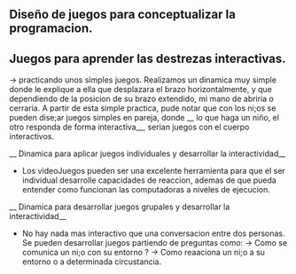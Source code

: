 ## Diseño de juegos para conceptualizar la programacion.

## Juegos para aprender las destrezas interactivas.

-> practicando unos simples juegos. Realizamos un dinamica muy simple donde le explique a ella que desplazara el brazo horizontalmente, y que dependiendo de la posicion de su brazo extendido, mi mano de abriria o cerraria.
A partir de esta simple practica, pude notar que con los ni;os se pueden dise;ar juegos simples en pareja, donde __ lo que haga un niño, el otro responda de forma interactiva__, serian juegos con el cuerpo interactivos.

__ Dinamica para aplicar juegos individuales y desarrollar la interactividad__
* Los videoJuegos pueden ser una excelente herramienta para que el ser individual desarrolle capacidades de reaccion, ademas de que pueda entender como funcionan las computadoras a niveles de ejecucion.

__ Dinamica para desarrollar juegos grupales y desarrollar la interactividad__

* No hay nada mas interactivo que una conversacion entre dos personas. Se pueden desarrollar juegos partiendo de preguntas como:
-> Como se comunica un ni;o con su entorno ?
-> Como reaaciona un ni;o a su entorno o a determinada circustancia.





